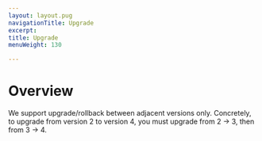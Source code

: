 ```yaml
---
layout: layout.pug
navigationTitle: Upgrade
excerpt:
title: Upgrade
menuWeight: 130

---
```


# Overview
We support upgrade/rollback between adjacent versions only. Concretely, to upgrade from version 2 to version 4, you must upgrade from 2 -> 3, then from 3 -> 4.
